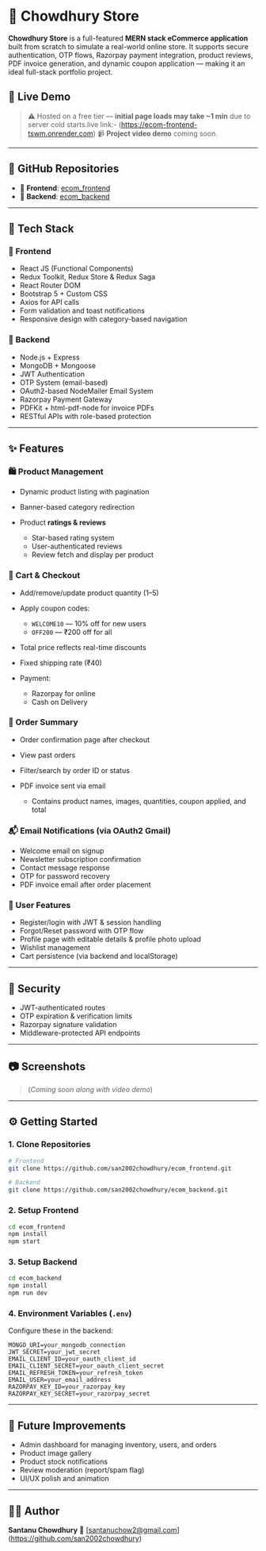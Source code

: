 # 🛒 Chowdhury Store

**Chowdhury Store** is a full-featured **MERN stack eCommerce application** built from scratch to simulate a real-world online store. It supports secure authentication, OTP flows, Razorpay payment integration, product reviews, PDF invoice generation, and dynamic coupon application — making it an ideal full-stack portfolio project.

## 🔗 Live Demo

> ⚠️ Hosted on a free tier — **initial page loads may take \~1 min** due to server cold starts.live link:- (https://ecom-frontend-tswm.onrender.com)
> 📹 **Project video demo** coming soon.

---

## 📁 GitHub Repositories

* 🔷 **Frontend**: [ecom\_frontend](https://github.com/san2002chowdhury/ecom_frontend)
* 🔶 **Backend**: [ecom\_backend](https://github.com/san2002chowdhury/ecom_backend)

---

## 🧱 Tech Stack

### 🔹 Frontend

* React JS (Functional Components)
* Redux Toolkit, Redux Store & Redux Saga
* React Router DOM
* Bootstrap 5 + Custom CSS
* Axios for API calls
* Form validation and toast notifications
* Responsive design with category-based navigation

### 🔸 Backend

* Node.js + Express
* MongoDB + Mongoose
* JWT Authentication
* OTP System (email-based)
* OAuth2-based NodeMailer Email System
* Razorpay Payment Gateway
* PDFKit + html-pdf-node for invoice PDFs
* RESTful APIs with role-based protection

---

## ✨ Features

### 🛍️ Product Management

* Dynamic product listing with pagination
* Banner-based category redirection
* Product **ratings & reviews**

  * Star-based rating system
  * User-authenticated reviews
  * Review fetch and display per product

### 🛒 Cart & Checkout

* Add/remove/update product quantity (1–5)
* Apply coupon codes:

  * `WELCOME10` — 10% off for new users
  * `OFF200` — ₹200 off for all
* Total price reflects real-time discounts
* Fixed shipping rate (₹40)
* Payment:

  * Razorpay for online
  * Cash on Delivery

### 🧾 Order Summary

* Order confirmation page after checkout
* View past orders
* Filter/search by order ID or status
* PDF invoice sent via email

  * Contains product names, images, quantities, coupon applied, and total

### 📬 Email Notifications (via OAuth2 Gmail)

* Welcome email on signup
* Newsletter subscription confirmation
* Contact message response
* OTP for password recovery
* PDF invoice email after order placement

### 👤 User Features

* Register/login with JWT & session handling
* Forgot/Reset password with OTP flow
* Profile page with editable details & profile photo upload
* Wishlist management
* Cart persistence (via backend and localStorage)

---

## 🧪 Security

* JWT-authenticated routes
* OTP expiration & verification limits
* Razorpay signature validation
* Middleware-protected API endpoints

---

## 📷 Screenshots

> (*Coming soon along with video demo*)

---

## ⚙️ Getting Started

### 1. Clone Repositories

```bash
# Frontend
git clone https://github.com/san2002chowdhury/ecom_frontend.git

# Backend
git clone https://github.com/san2002chowdhury/ecom_backend.git
```

### 2. Setup Frontend

```bash
cd ecom_frontend
npm install
npm start
```

### 3. Setup Backend

```bash
cd ecom_backend
npm install
npm run dev
```

### 4. Environment Variables (`.env`)

Configure these in the backend:

```env
MONGO_URI=your_mongodb_connection
JWT_SECRET=your_jwt_secret
EMAIL_CLIENT_ID=your_oauth_client_id
EMAIL_CLIENT_SECRET=your_oauth_client_secret
EMAIL_REFRESH_TOKEN=your_refresh_token
EMAIL_USER=your_email_address
RAZORPAY_KEY_ID=your_razorpay_key
RAZORPAY_KEY_SECRET=your_razorpay_secret
```

---

## 🔮 Future Improvements

* Admin dashboard for managing inventory, users, and orders
* Product image gallery
* Product stock notifications
* Review moderation (report/spam flag)
* UI/UX polish and animation

---

## 👨‍💻 Author

**Santanu Chowdhury**
📧 [santanuchow2@gmail.com] (https://github.com/san2002chowdhury)


